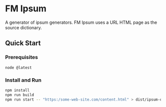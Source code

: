 FM Ipsum
========

A generator of ipsum generators.  FM Ipsum uses a URL HTML page as the source dictionary.

## Quick Start

### Prerequisites

```
node @latest
```

### Install and Run

```sh
npm install
npm run build
npm run start -- "https:/some-web-site.com/content.html" > dist/ipsum-output.json
```




